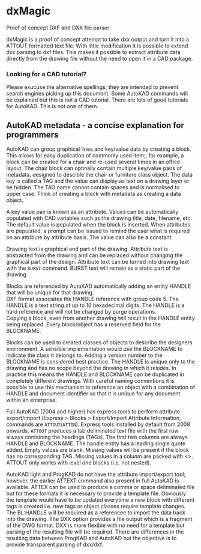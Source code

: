 # dxMagic
Proof of concept DXF and DXX file parser

dxMagic is a proof of concept attempt to take dxx output and turn it into a ATTOUT formatted text file.  With little modification it is possible to extend dxx parsing to dxf files.  This makes it possible to extract attribute data directly from the drawing file without the need to open it in a CAD package.   

### Looking for a CAD tutorial?
Please exucuse the alternative spellings; they are intended to prevent search engines picking up this document. Some AutoKAD commands will be explained but this is not a CAD tutorial. There are lots of good tutorials for AutoKAD. This is not one of them.

## AutoKAD metadata - a concise explanation for programmers

AutoKAD can group graphical lines and key/value data by creating a block.  This allows for easy duplication of commonly used item;, for example, a block can be created for a chair and re-used several times in an office layout.  The chair block can optinally contain multiple key/value pairs of metadata, designed to descible the chair or furniture class object.
The data key is called a TAG and the value can display as text on a drawing layer or be hidden. The TAG name cannot contain spaces and is normalised to upper case. Think of creating a block with metadata as creating a data object.   

A key value pair is known as an attribute.  Values can be automatically populated with CAD variables such as the drawing title, date, filename, etc.  The default value is populated when the block is inserted.  When attributes are populated, a prompt can be issued to remind the user what is required on an attribute by attribute basis.  The value can also be a constant.   

Drawing text is graphical and part of the drawing.  Attribute text is abstracted from the drawing and can be replaced without changing the graphical part of the design.  Attribute text can be turned into drawing text with the `BURST` command.  BURST text will remain as a static part of the drawing.   

Blocks are referenced by AutoKAD automatically adding an entity HANDLE that will be unique for that drawing.  
DXF format associates the HANDLE reference with group code 5. The HANDLE is a text string of up to 16 hexadecimal digits.  The HANDLE is a hard reference and will not be changed by purge operations.  
Copying a block, even from another drawing will result in the HANDLE entity being replaced.  Every block/object has a reserved field for the BLOCKNAME.   

Blocks can be used to created classes of objects to describe the designers environment.  A sensible implementation would use the BLOCKNAME to indicate the class it belongs to.  Adding a version number to the BLOCKNAME is considered best practice.
The HANDLE is unique only to the drawing and has no scope beyond the drawing in which it resides.  In practice this means the HANDLE and BLOCKNAME can be duplicated in completely different drawings.  With careful naming conventions it is possible to use this mechanism to reference an object with a combination of HANDLE and document identifier so that it is unique for any document within an enterprise.   

Full AutoKAD (2004 and higher) has express tools to perform attribute export/import (Express > Blocks > Export/Import Attribute Information, commands are `ATTOUT`/`ATTIN`).  Express tools installed by default from 2008 onwards.  `ATTOUT` produces a tab deliminated text file with the first row always containing the headings (TAGs).  The first two columns are always HANDLE and BLOCKNAME.  The handle entity has a leading single quote added.  Empty values are blank.  Missing values will be present if the block has no corresponding TAG.  Missing values in a colunm are packed with <>.  ATTOUT only works with level one blocks (i.e. not nested).   

AutoKAD light and ProgKAD do not have the attribute import/export tool; however, the earlier ATTEXT command also present in full AutoKAD is available.  ATTEX can be used to produce a comma or space deliminated file but for these formats it is necessary to provide a template file.  Obviously the template would have to be updated everytime a new block with different tags is created i.e. new tags or object classes require template changes.  The BL:HANDLE will be required as a referencec to import the data back into the drawing.  The DXX option provides a  file output which is a fragment of the DWG format.  DXX is more flexible with no need for a template but parsing of the resulting file will be required.  There are differences in the resulting data between ProgKAD and AutoKAD but the objective is to provide transparent parsing of dxx/dxf.   

